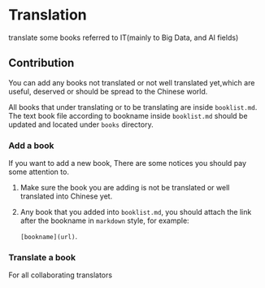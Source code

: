 # Translation

translate some books referred to IT\(mainly to Big Data, and AI fields\)

## Contribution

You can add any books not translated or not well translated yet,which are useful, deserved or should be spread to the Chinese world.

All books that under translating or to be translating are inside `booklist.md`. The text book file according to bookname inside `booklist.md` should be updated and located under `books` directory.

### Add a book

If you want to add a new book, There are some notices you should pay some attention to.

1. Make sure the book you are adding is not be translated or well translated into Chinese yet. 
2. Any book that you added into `booklist.md`, you should attach the link after the bookname in `markdown` style, for example:

   `[bookname](url)`.

### Translate a book

For all collaborating translators

